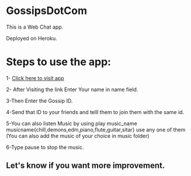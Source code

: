 # GossipsDotCom
This is a Web Chat app.

Deployed on Heroku.

# Steps to use the app:

1- [Click here to visit app](https://gossipsdotcom.herokuapp.com/)

2- After Visiting the link Enter Your name in name field.

3-Then Enter the Gossip ID.

4-Send that ID to your friends and telll them to join them with the same id.

5-You can also listen Music by using  play music_name  musicname{chill,demons,edm,piano,flute,guitar,sitar} use any one of them
(You can also add the music of your choice in music folder)


6-Type pause to stop the music.

## Let's know if you want more improvement.
